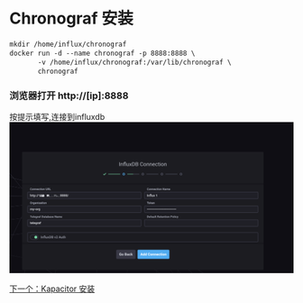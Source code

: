# Chronograf 安装

```
mkdir /home/influx/chronograf
docker run -d --name chronograf -p 8888:8888 \
       -v /home/influx/chronograf:/var/lib/chronograf \
       chronograf
```

### 浏览器打开 http://[ip]:8888

按提示填写,连接到influxdb
![chronograf 截图](../static/chronograf.png)

[下一个：Kapacitor  安装](https://github.com/deanls1/note/blob/main/influxdb/4.Kapacitor%20%E5%AE%89%E8%A3%85.md)
